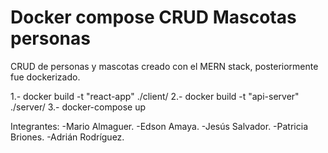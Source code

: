 # Docker compose CRUD Mascotas personas

CRUD de personas y mascotas creado con el MERN stack, posteriormente fue dockerizado.

1.- docker build -t "react-app" ./client/
2.- docker build -t "api-server" ./server/
3.- docker-compose up


Integrantes:
-Mario Almaguer.
-Edson Amaya.
-Jesús Salvador.
-Patricia Briones.
-Adrián Rodríguez.
